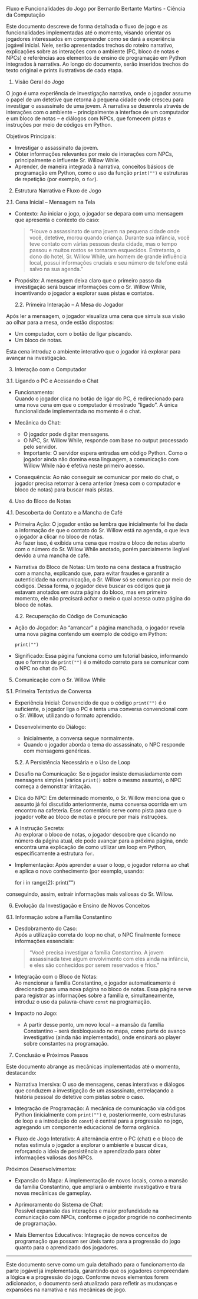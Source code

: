 Fluxo e Funcionalidades do Jogo
por Bernardo Bertante Martins - Ciência da Computação

Este documento descreve de forma detalhada o fluxo de jogo e as funcionalidades implementadas até o momento, visando orientar os jogadores interessados em compreender como se dará a experiência jogável inicial. Nele, serão apresentados trechos do roteiro narrativo, explicações sobre as interações com o ambiente (PC, bloco de notas e NPCs) e referências aos elementos de ensino de programação em Python integrados à narrativa. Ao longo do documento, serão inseridos trechos do texto original e prints ilustrativos de cada etapa.

1. Visão Geral do Jogo

O jogo é uma experiência de investigação narrativa, onde o jogador assume o papel de um detetive que retorna à pequena cidade onde cresceu para investigar o assassinato de uma jovem. A narrativa se desenrola através de interações com o ambiente – principalmente a interface de um computador e um bloco de notas – e diálogos com NPCs, que fornecem pistas e instruções por meio de códigos em Python.

Objetivos Principais:

- Investigar o assassinato da jovem.
- Obter informações relevantes por meio de interações com NPCs, principalmente o influente Sr. Willow While.
- Aprender, de maneira integrada à narrativa, conceitos básicos de programação em Python, como o uso da função `print("")` e estruturas de repetição (por exemplo, o `for`).

2. Estrutura Narrativa e Fluxo de Jogo

2.1. Cena Inicial – Mensagem na Tela

- Contexto:
  Ao iniciar o jogo, o jogador se depara com uma mensagem que apresenta o contexto do caso:
  > “Houve o assassinato de uma jovem na pequena cidade onde você, detetive, morou quando criança. Durante sua infância, você teve contato com várias pessoas desta cidade, mas o tempo passou e muitos rostos se tornaram esquecidos. Entretanto, o dono do hotel, Sr. Willow While, um homem de grande influência local, possui informações cruciais e seu número de telefone está salvo na sua agenda.”
- Propósito:
  A mensagem deixa claro que o primeiro passo da investigação será buscar informações com o Sr. Willow While, incentivando o jogador a explorar suas pistas e contatos.

  2.2. Primeira Interação – A Mesa do Jogador

Após ler a mensagem, o jogador visualiza uma cena que simula sua visão ao olhar para a mesa, onde estão dispostos:

- Um computador, com o botão de ligar piscando.
- Um bloco de notas.

Esta cena introduz o ambiente interativo que o jogador irá explorar para avançar na investigação.

3. Interação com o Computador

3.1. Ligando o PC e Acessando o Chat

- Funcionamento:  
  Quando o jogador clica no botão de ligar do PC, é redirecionado para uma nova cena em que o computador é mostrado “ligado”. A única funcionalidade implementada no momento é o chat.

- Mecânica do Chat:

  - O jogador pode digitar mensagens.
  - O NPC, Sr. Willow While, responde com base no output processado pelo servidor.
  - Importante: O servidor espera entradas em código Python. Como o jogador ainda não domina essa linguagem, a comunicação com Willow While não é efetiva neste primeiro acesso.

- Consequência:
  Ao não conseguir se comunicar por meio do chat, o jogador precisa retornar à cena anterior (mesa com o computador e bloco de notas) para buscar mais pistas.

4. Uso do Bloco de Notas

4.1. Descoberta do Contato e a Mancha de Café

- Primeira Ação:
  O jogador então se lembra que inicialmente foi lhe dada a informação de que o contato do Sr. Willow está na agenda, o que leva o jogador a clicar no bloco de notas.  
  Ao fazer isso, é exibida uma cena que mostra o bloco de notas aberto com o número do Sr. Willow While anotado, porém parcialmente ilegível devido a uma mancha de café.

- Narrativa do Bloco de Notas:
  Um texto na cena destaca a frustração com a mancha, explicando que, para evitar fraudes e garantir a autenticidade na comunicação, o Sr. Willow só se comunica por meio de códigos. Dessa forma, o jogador deve buscar os códigos que já estavam anotados em outra página do bloco, mas em primeiro momento, ele não precisará achar o meio o qual acessa outra página do bloco de notas.

  4.2. Recuperação do Código de Comunicação

- Ação do Jogador:
  Ao “arrancar” a página manchada, o jogador revela uma nova página contendo um exemplo de código em Python:

      print("")

- Significado:
  Essa página funciona como um tutorial básico, informando que o formato de `print("")` é o método correto para se comunicar com o NPC no chat do PC.

5. Comunicação com o Sr. Willow While

5.1. Primeira Tentativa de Conversa

- Experiência Inicial:
  Convencido de que o código `print("")` é o suficiente, o jogador liga o PC e tenta uma conversa convencional com o Sr. Willow, utilizando o formato aprendido.
- Desenvolvimento do Diálogo:

  - Inicialmente, a conversa segue normalmente.
  - Quando o jogador aborda o tema do assassinato, o NPC responde com mensagens genéricas.

  5.2. A Persistência Necessária e o Uso de Loop

- Desafio na Comunicação:
  Se o jogador insiste demasiadamente com mensagens simples (vários `print()` sobre o mesmo assunto), o NPC começa a demonstrar irritação.
- Dica do NPC:
  Em determinado momento, o Sr. Willow menciona que o assunto já foi discutido anteriormente, numa conversa ocorrida em um encontro na cafeteria. Esse comentário serve como pista para que o jogador volte ao bloco de notas e procure por mais instruções.
- A Instrução Secreta:  
  Ao explorar o bloco de notas, o jogador descobre que clicando no número da página atual, ele pode avançar para a próxima página, onde encontra uma explicação de como utilizar um loop em Python, especificamente a estrutura `for`.
- Implementação:
  Após aprender a usar o loop, o jogador retorna ao chat e aplica o novo conhecimento (por exemplo, usando:

  for i in range(2):
  print("")

conseguindo, assim, extrair informações mais valiosas do Sr. Willow.

6. Evolução da Investigação e Ensino de Novos Conceitos

6.1. Informação sobre a Família Constantino

- Desdobramento do Caso:  
  Após a utilização correta do loop no chat, o NPC finalmente fornece informações essenciais:
  > “Você precisa investigar a família Constantino. A jovem assassinada teve algum envolvimento com eles ainda na infância, e eles são conhecidos por serem reservados e frios.”
- Integração com o Bloco de Notas:  
  Ao mencionar a família Constantino, o jogador automaticamente é direcionado para uma nova página no bloco de notas. Essa página serve para registrar as informações sobre a família e, simultaneamente, introduz o uso da palavra-chave `const` na programação.

- Impacto no Jogo:
  - A partir desse ponto, um novo local – a mansão da família Constantino – será desbloqueado no mapa, como parte do avanço investigativo (ainda não implementado), onde ensinará ao player sobre constantes na programação.

7. Conclusão e Próximos Passos

Este documento abrange as mecânicas implementadas até o momento, destacando:

- Narrativa Imersiva:
  O uso de mensagens, cenas interativas e diálogos que conduzem a investigação de um assassinato, entrelaçando a história pessoal do detetive com pistas sobre o caso.

- Integração de Programação:
  A mecânica de comunicação via códigos Python (inicialmente com `print("")` e, posteriormente, com estruturas de loop e a introdução do `const`) é central para a progressão no jogo, agregando um componente educacional de forma orgânica.

- Fluxo de Jogo Interativo:
  A alternância entre o PC (chat) e o bloco de notas estimula o jogador a explorar o ambiente e buscar dicas, reforçando a ideia de persistência e aprendizado para obter informações valiosas dos NPCs.

Próximos Desenvolvimentos:

- Expansão do Mapa:
  A implementação de novos locais, como a mansão da família Constantino, que ampliará o ambiente investigativo e trará novas mecânicas de gameplay.

- Aprimoramento do Sistema de Chat:  
  Possível expansão das interações e maior profundidade na comunicação com NPCs, conforme o jogador progride no conhecimento de programação.

- Mais Elementos Educativos:
  Integração de novos conceitos de programação que possam ser úteis tanto para a progressão do jogo quanto para o aprendizado dos jogadores.

---

Este documento serve como um guia detalhado para o funcionamento da parte jogável já implementada, garantindo que os jogadores compreendam a lógica e a progressão do jogo. Conforme novos elementos forem adicionados, o documento será atualizado para refletir as mudanças e expansões na narrativa e nas mecânicas de jogo.

